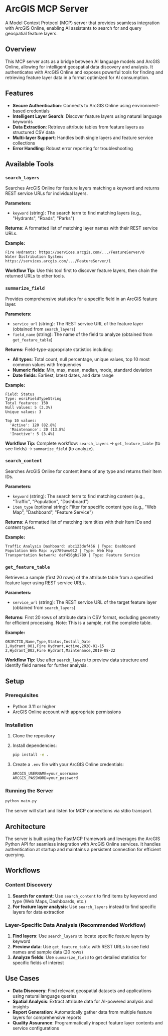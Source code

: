 # ArcGIS MCP Server

A Model Context Protocol (MCP) server that provides seamless integration with ArcGIS Online, enabling AI assistants to search for and query geospatial feature layers.

## Overview

This MCP server acts as a bridge between AI language models and ArcGIS Online, allowing for intelligent geospatial data discovery and analysis. It authenticates with ArcGIS Online and exposes powerful tools for finding and retrieving feature layer data in a format optimized for AI consumption.

## Features

- **Secure Authentication**: Connects to ArcGIS Online using environment-based credentials
- **Intelligent Layer Search**: Discover feature layers using natural language keywords
- **Data Extraction**: Retrieve attribute tables from feature layers as structured CSV data
- **Multi-layer Support**: Handles both single layers and feature service collections
- **Error Handling**: Robust error reporting for troubleshooting

## Available Tools

### `search_layers`
Searches ArcGIS Online for feature layers matching a keyword and returns REST service URLs for individual layers.

**Parameters:**
- `keyword` (string): The search term to find matching layers (e.g., "Hydrants", "Roads", "Parks")

**Returns:**
A formatted list of matching layer names with their REST service URLs.

**Example:**
```
Fire Hydrants: https://services.arcgis.com/.../FeatureServer/0
Water Distribution System: https://services.arcgis.com/.../FeatureServer/1
```

**Workflow Tip:** Use this tool first to discover feature layers, then chain the returned URLs to other tools.

### `summarize_field`
Provides comprehensive statistics for a specific field in an ArcGIS feature layer.

**Parameters:**
- `service_url` (string): The REST service URL of the feature layer (obtained from `search_layers`)
- `field_name` (string): The name of the field to analyze (obtained from `get_feature_table`)

**Returns:**
Field-type-appropriate statistics including:
- **All types**: Total count, null percentage, unique values, top 10 most common values with frequencies
- **Numeric fields**: Min, max, mean, median, mode, standard deviation
- **Date fields**: Earliest, latest dates, and date range

**Example:**
```
Field: Status
Type: esriFieldTypeString
Total features: 150
Null values: 5 (3.3%)
Unique values: 3

Top 10 values:
  'Active': 120 (82.8%)
  'Maintenance': 20 (13.8%)
  'Inactive': 5 (3.4%)
```

**Workflow Tip:** Complete workflow: `search_layers` → `get_feature_table` (to see fields) → `summarize_field` (to analyze).

### `search_content`
Searches ArcGIS Online for content items of any type and returns their Item IDs.

**Parameters:**
- `keyword` (string): The search term to find matching content (e.g., "Traffic", "Population", "Dashboard")
- `item_type` (optional string): Filter for specific content type (e.g., "Web Map", "Dashboard", "Feature Service")

**Returns:**
A formatted list of matching item titles with their Item IDs and content types.

**Example:**
```
Traffic Analysis Dashboard: abc123def456 | Type: Dashboard
Population Web Map: xyz789uvw012 | Type: Web Map
Transportation Network: def456ghi789 | Type: Feature Service
```

### `get_feature_table`
Retrieves a sample (first 20 rows) of the attribute table from a specified feature layer using REST service URLs.

**Parameters:**
- `service_url` (string): The REST service URL of the target feature layer (obtained from `search_layers`)

**Returns:**
First 20 rows of attribute data in CSV format, excluding geometry for efficient processing. Note: This is a sample, not the complete table.

**Example:**
```csv
OBJECTID,Name,Type,Status,Install_Date
1,Hydrant_001,Fire Hydrant,Active,2020-01-15
2,Hydrant_002,Fire Hydrant,Maintenance,2019-08-22
```

**Workflow Tip:** Use after `search_layers` to preview data structure and identify field names for further analysis.


## Setup

### Prerequisites
- Python 3.11 or higher
- ArcGIS Online account with appropriate permissions

### Installation

1. Clone the repository
2. Install dependencies:
   ```bash
   pip install -e .
   ```

3. Create a `.env` file with your ArcGIS Online credentials:
   ```
   ARCGIS_USERNAME=your_username
   ARCGIS_PASSWORD=your_password
   ```

### Running the Server

```bash
python main.py
```

The server will start and listen for MCP connections via stdio transport.

## Architecture

The server is built using the FastMCP framework and leverages the ArcGIS Python API for seamless integration with ArcGIS Online services. It handles authentication at startup and maintains a persistent connection for efficient querying.

## Workflows

### Content Discovery
1. **Search for content**: Use `search_content` to find items by keyword and type (Web Maps, Dashboards, etc.)
2. **For feature layer analysis**: Use `search_layers` instead to find specific layers for data extraction

### Layer-Specific Data Analysis (Recommended Workflow)
1. **Find layers**: Use `search_layers` to locate specific feature layers by keyword
2. **Preview data**: Use `get_feature_table` with REST URLs to see field names and sample data (20 rows)
3. **Analyze fields**: Use `summarize_field` to get detailed statistics for specific fields of interest


## Use Cases

- **Data Discovery**: Find relevant geospatial datasets and applications using natural language queries
- **Spatial Analysis**: Extract attribute data for AI-powered analysis and insights
- **Report Generation**: Automatically gather data from multiple feature layers for comprehensive reports
- **Quality Assurance**: Programmatically inspect feature layer contents and service configurations
